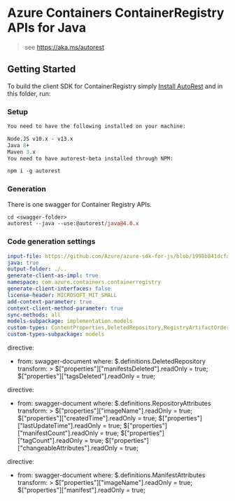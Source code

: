 # Azure Containers ContainerRegistry APIs for Java

> see https://aka.ms/autorest

## Getting Started

To build the client SDK for ContainerRegistry simply [Install AutoRest](https://github.com/Azure/autorest/blob/master/docs/install/readme.md) and in this folder, run:

### Setup
```ps
You need to have the following installed on your machine:

Node.JS v10.x - v13.x
Java 8+
Maven 3.x
You need to have autorest-beta installed through NPM:

npm i -g autorest
```

### Generation

There is one swagger for Container Registry APIs.

```ps
cd <swagger-folder>
autorest --java --use:@autorest/java@4.0.x
```

### Code generation settings
``` yaml
input-file: https://github.com/Azure/azure-sdk-for-js/blob/1998b841dcfa3fd17f0d8e0a4973ea61a25d2ecb/sdk/containerregistry/container-registry/swagger/containerregistry.json
java: true
output-folder: ./..
generate-client-as-impl: true
namespace: com.azure.containers.containerregistry
generate-client-interfaces: false
license-header: MICROSOFT_MIT_SMALL
add-context-parameter: true
context-client-method-parameter: true
sync-methods: all
models-subpackage: implementation.models
custom-types: ContentProperties,DeletedRepository,RegistryArtifactOrderBy,TagOrderBy,RepositoryAttributes,ManifestAttributes
custom-types-subpackage: models
```

directive:
- from: swagger-document
  where: $.definitions.DeletedRepository
  transform: >
  $["properties"]["manifestsDeleted"].readOnly = true;
  $["properties"]["tagsDeleted"].readOnly = true;

directive:
- from: swagger-document
  where: $.definitions.RepositoryAttributes
  transform: >
  $["properties"]["imageName"].readOnly = true;
  $["properties"]["createdTime"].readOnly = true;
  $["properties"]["lastUpdateTime"].readOnly = true;
  $["properties"]["manifestCount"].readOnly = true;
  $["properties"]["tagCount"].readOnly = true;
  $["properties"]["changeableAttributes"].readOnly = true;


directive:
- from: swagger-document
  where: $.definitions.ManifestAttributes
  transform: >
  $["properties"]["imageName"].readOnly = true;
  $["properties"]["manifest"].readOnly = true;
